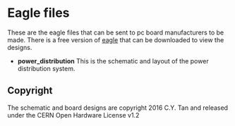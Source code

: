 # Eagle files

These are the eagle files that can be sent to pc board manufacturers to
be made. There is a free version of [eagle](http://cadsoftusa.com)
that can be downloaded to view the designs.

* **power_distribution** This is the schematic and layout of the power
  distribution system.

## Copyright

The schematic and board designs are copyright 2016 C.Y. Tan and
released under the CERN Open Hardware License v1.2



